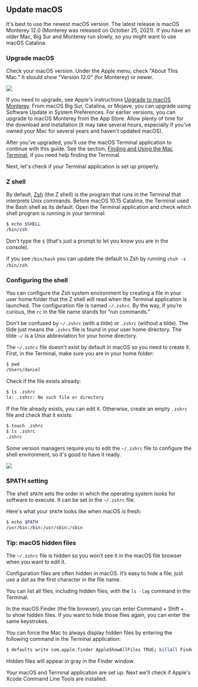 ## Update macOS

It's best to use the newest macOS version. The latest release is macOS Monterey 12.0 (Monterey was released on October 25, 2021). If you have an older Mac, Big Sur and Monterey run slowly, so you might want to use macOS Catalina.

### Upgrade macOS

Check your macOS version. Under the Apple menu, check "About This Mac." It should show "Version 12.0” (for Monterey) or newer.

![](/assets/images/ruby/macos-big-sur.png)

If you need to upgrade, see Apple's instructions [Upgrade to macOS Monterey](https://www.apple.com/macos/how-to-upgrade/). From macOS Big Sur, Catalina, or Mojave, you can upgrade using Software Update in System Preferences. For earlier versions, you can upgrade to macOS Monterey from the App Store. Allow plenty of time for the download and installation (it may take several hours, especially if you've owned your Mac for several years and haven't updated macOS).

After you’ve upgraded, you’ll use the macOS Terminal application to continue with this guide. See the section, [Finding and Using the Mac Terminal](/ruby/15.html), if you need help finding the Terminal.

Next, let's check if your Terminal application is set up properly.

### Z shell

By default, [Zsh](https://en.wikipedia.org/wiki/Z_shell) (the Z shell) is the program that runs in the Terminal that interprets Unix commands. Before macOS 10.15 Catalina, the Terminal used the Bash shell as its default. Open the Terminal application and check which shell program is running in your terminal:

```bash
$ echo $SHELL
/bin/zsh
```

Don't type the `$` (that's just a prompt to let you know you are in the console).

If you see `/bin/bash` you can update the default to Zsh by running `chsh -s /bin/zsh`.

### Configuring the shell

You can configure the Zsh system environment by creating a file in your user home folder that the Z shell will read when the Terminal application is launched. The configuration file is named `~/.zshrc`. By the way, if you’re curious, the `rc` in the file name stands for “run commands.”

Don't be confused by `~/.zshrc` (with a tilde) or  `.zshrc` (without a tilde). The tilde just means the `.zshrc` file is found in your user home directory. The tilde `~/` is a Unix abbreviation for your home directory.

The `~/.zshrc` file doesn't exist by default in macOS so you need to create it. First, in the Terminal, make sure you are in your home folder:

```bash
$ pwd
/Users/daniel
```

Check if the file exists already:

```bash
$ ls .zshrc
ls: .zshrc: No such file or directory
```

If the file already exists, you can edit it. Otherwise, create an empty  `.zshrc` file and check that it exists:

```bash
$ touch .zshrc
$ ls .zshrc
.zshrc
```

Some version managers require you to edit the `~/.zshrc` file to configure the shell environment, so it's good to have it ready.

![](/assets/images/ruby/macos-zsh.png)

### $PATH setting

The shell `$PATH` sets the order in which the operating system looks for software to execute. It can be set in the `~/.zshrc` file.

Here's what your `$PATH` looks like when macOS is fresh:

```bash
$ echo $PATH
/usr/bin:/bin:/usr/sbin:/sbin
```

### Tip: macOS hidden files

The `~/.zshrc` file is hidden so you won’t see it in the macOS file browser when you want to edit it.

Configuration files are often hidden in macOS. It’s easy to hide a file; just use a dot as the first character in the file name.

You can list all files, including hidden files, with the `ls -lag` command in the Terminal.

In the macOS Finder (the file browser), you can enter Command + Shift + . to show hidden files. If you want to hide those files again, you can enter the same keystrokes.

You can force the Mac to always display hidden files by entering the following command in the Terminal application:

```bash
$ defaults write com.apple.finder AppleShowAllFiles TRUE; killall Finder
```

Hidden files will appear in gray in the Finder window.

Your macOS and Terminal application are set up. Next we'll check if Apple's Xcode Command Line Tools are installed.
